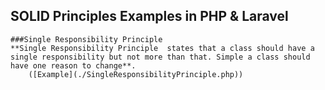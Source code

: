 ## SOLID Principles Examples in PHP & Laravel 

	###Single Responsibility Principle
    **Single Responsibility Principle  states that a class should have a single responsibility but not more than that. Simple a class should have one reason to change**.
	    ([Example](./SingleResponsibilityPrinciple.php))
		